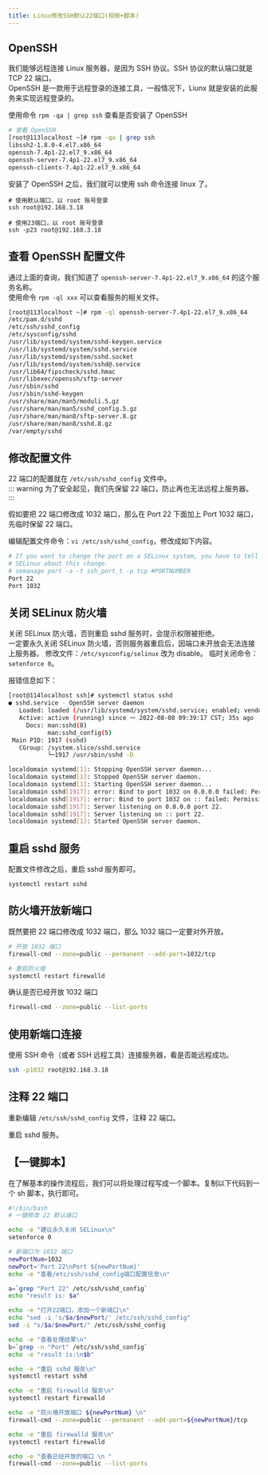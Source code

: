 ```yaml
---
title: Linux修改SSH默认22端口(视频+脚本)
---
```


## OpenSSH

我们能够远程连接 Linux 服务器，是因为 SSH 协议。SSH 协议的默认端口就是 TCP 22 端口。  
OpenSSH 是一款用于远程登录的连接工具，一般情况下，Liunx 就是安装的此服务来实现远程登录的。

使用命令 `rpm -qa | grep ssh` 查看是否安装了 OpenSSH

```bash
# 查看 OpenSSH
[root@113localhost ~]# rpm -qa | grep ssh
libssh2-1.8.0-4.el7.x86_64
openssh-7.4p1-22.el7_9.x86_64
openssh-server-7.4p1-22.el7_9.x86_64
openssh-clients-7.4p1-22.el7_9.x86_64
```

安装了 OpenSSH 之后，我们就可以使用 ssh 命令连接 linux 了。

```
# 使用默认端口，以 root 账号登录
ssh root@192.168.3.18

# 使用23端口，以 root 账号登录
ssh -p23 root@192.168.3.18
```



## 查看 OpenSSH 配置文件

通过上面的查询，我们知道了 `openssh-server-7.4p1-22.el7_9.x86_64` 的这个服务名称。  
使用命令 `rpm -ql xxx` 可以查看服务的相关文件。

```bash {3}
[root@113localhost ~]# rpm -ql openssh-server-7.4p1-22.el7_9.x86_64
/etc/pam.d/sshd
/etc/ssh/sshd_config
/etc/sysconfig/sshd
/usr/lib/systemd/system/sshd-keygen.service
/usr/lib/systemd/system/sshd.service
/usr/lib/systemd/system/sshd.socket
/usr/lib/systemd/system/sshd@.service
/usr/lib64/fipscheck/sshd.hmac
/usr/libexec/openssh/sftp-server
/usr/sbin/sshd
/usr/sbin/sshd-keygen
/usr/share/man/man5/moduli.5.gz
/usr/share/man/man5/sshd_config.5.gz
/usr/share/man/man8/sftp-server.8.gz
/usr/share/man/man8/sshd.8.gz
/var/empty/sshd
```

## 修改配置文件

22 端口的配置就在 `/etc/ssh/sshd_config` 文件中。  
::: warning
为了安全起见，我们先保留 22 端口，防止再也无法远程上服务器。
:::

假如要把 22 端口修改成 1032 端口，那么在 Port 22 下面加上 Port 1032 端口，先临时保留 22 端口。

编辑配置文件命令：`vi /etc/ssh/sshd_config`，修改成如下内容。

```bash
# If you want to change the port on a SELinux system, you have to tell
# SELinux about this change.
# semanage port -a -t ssh_port_t -p tcp #PORTNUMBER
Port 22
Port 1032
```

## 关闭 SELinux 防火墙 

关闭 SELinux 防火墙，否则重启 sshd 服务时，会提示权限被拒绝。  
一定要永久关闭 SELinux 防火墙，否则服务器重启后，因端口未开放会无法连接上服务器。
修改文件：`/etc/sysconfig/selinux`  改为 disable。
临时关闭命令： `setenforce 0`。

报错信息如下：
```bash {14-15}
[root@114localhost ssh]# systemctl status sshd
● sshd.service - OpenSSH server daemon
   Loaded: loaded (/usr/lib/systemd/system/sshd.service; enabled; vendor preset: enabled)
   Active: active (running) since 一 2022-08-08 09:39:17 CST; 35s ago
     Docs: man:sshd(8)
           man:sshd_config(5)
 Main PID: 1917 (sshd)
   CGroup: /system.slice/sshd.service
           └─1917 /usr/sbin/sshd -D

localdomain systemd[1]: Stopping OpenSSH server daemon...
localdomain systemd[1]: Stopped OpenSSH server daemon.
localdomain systemd[1]: Starting OpenSSH server daemon...
localdomain sshd[1917]: error: Bind to port 1032 on 0.0.0.0 failed: Permission denied.
localdomain sshd[1917]: error: Bind to port 1032 on :: failed: Permission denied.
localdomain sshd[1917]: Server listening on 0.0.0.0 port 22.
localdomain sshd[1917]: Server listening on :: port 22.
localdomain systemd[1]: Started OpenSSH server daemon.
```

## 重启 sshd 服务

配置文件修改之后，重启 sshd 服务即可。

```
systemctl restart sshd
```

## 防火墙开放新端口

既然要把 22 端口修改成 1032 端口，那么 1032 端口一定要对外开放。

```bash
# 开放 1032 端口
firewall-cmd --zone=public --permanent --add-port=1032/tcp

# 重启防火墙
systemctl restart firewalld 
```

确认是否已经开放 1032 端口

```bash
firewall-cmd --zone=public --list-ports
```

## 使用新端口连接

使用 SSH 命令（或者 SSH 远程工具）连接服务器，看是否能远程成功。

```bash
ssh -p1032 root@192.168.3.18
```

## 注释 22 端口

重新编辑 `/etc/ssh/sshd_config` 文件，注释 22 端口。

重启 sshd 服务。


## 【一键脚本】

在了解基本的操作流程后，我们可以将处理过程写成一个脚本。复制以下代码到一个 sh 脚本，执行即可。

```bash
#!/bin/bash
# 一键修改 22 默认端口

echo -e "建议永久关闭 SELinux\n"
setenforce 0

# 新端口为 1032 端口
newPortNum=1032
newPort='Port 22\nPort ${newPortNum}'
echo -e "查看/etc/ssh/sshd_config端口配置信息\n"

a=`grep "Port 22" /etc/ssh/sshd_config`
echo "result is: $a"

echo -e "打开22端口，添加一个新端口\n"
echo "sed -i 's/$a/$newPort/' /etc/ssh/sshd_config"
sed -i "s/$a/$newPort/" /etc/ssh/sshd_config

echo -e "查看处理结果\n"
b=`grep -n "Port" /etc/ssh/sshd_config`
echo -e "result is:\n$b"

echo -e "重启 sshd 服务\n"
systemctl restart sshd

echo -e "重启 firewalld 服务\n"
systemctl restart firewalld

echo -e "防火墙开放端口 ${newPortNum} \n"
firewall-cmd --zone=public --permanent --add-port=${newPortNum}/tcp

echo -e "重启 firewalld 服务\n"
systemctl restart firewalld

echo -e "查看已经开放的端口 \n "
firewall-cmd --zone=public --list-ports
```